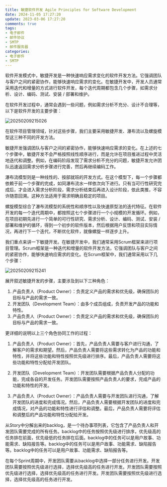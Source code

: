 ```yaml
---
title: 敏捷软件开发 Agile Principles for Software Development
date: 2024-11-05 17:27:20
update: 2023-03-06 17:27:20
comments: true
tags:
- 电子邮件
- 邮件协议
- SMTP
- 邮件服务器
categories:
- 电子邮件
- SMTP
---
```



软件开发模式中，敏捷开发是一种快速响应需求变化的软件开发方法。它强调团队与客户之间的紧密协作，能够快速响应需求的变化。在敏捷开发中，开发人员通常采用迭代和增量的方式进行软件开发，每个迭代周期都包含几个步骤，如需求分析、设计、编码、测试、安装 / 部署和维护。

在软件开发过程中，通常会遇到一些问题，例如需求分析不充分、设计不合理等，以下是软件开发的主要步骤：

![20250209215026](https://s2.loli.net/2025/02/09/VhzE3s6MRULSCnv.png)

在软件项目管理领域，针对这些步骤，我们主要采用敏捷开发、瀑布流以及螺旋模型这三种不同的开发方法。

敏捷开发强调团队与客户之间的紧密协作，能够快速响应需求的变化。在上述的七个步骤中，敏捷开发不会严格按照线性顺序进行，而是允许在项目推进过程中灵活地迭代和调整。例如，在编码阶段发现了需求分析不充分的问题，敏捷开发允许团队迅速返回需求分析步骤进行完善，然后再继续编码工作。

瀑布流模型则是一种线性的、按部就班的开发方式。在这个模型下，每一个步骤都依赖于前一个步骤的完成，如同瀑布流水一样依次向下进行。只有当可行性研究完成后，才会进入需求分析阶段，需求分析结束后再进入设计阶段，依此类推，不容许随意回溯。这种方法适用于需求明确且稳定的项目。

螺旋模型综合了瀑布流模型的系统性和顺序性以及快速原型法的迭代特征。在软件开发的每一个迭代周期中，都按照这七个步骤进行一个小规模的开发循环。例如，在项目初期先进行一个简单的可行性研究、需求分析、设计、编码、测试、安装 / 部署和维护的循环，得到一个初步的软件版本，然后根据用户反馈和项目实际情况，再进行下一个迭代，不断优化软件，就像螺旋一样逐步上升。



我们重点来讲一下敏捷开发。在敏捷开发中，我们通常采用Scrum框架来进行项目管理。Scrum框架是一种迭代和增量的软件开发方法，它强调团队与客户之间的紧密协作，能够快速响应需求的变化。在Scrum框架中，我们通常采用以下几个步骤：

![20250209215241](https://s2.loli.net/2025/02/09/MBYKEFuCOdiDy4l.png)

展开叙述敏捷开发的步骤，主要涉及到以下三种角色：

1. 产品负责人（Product Owner）：负责定义产品的需求和优先级，确保团队的目标与产品的需求一致。
2. 开发团队（Development Team）：由多个成员组成，负责开发产品的功能和特性。
3. 产品负责人（Product Owner）：负责定义产品的需求和优先级，确保团队的目标与产品的需求一致。

更详细的说明以上三个角色协同工作的过程：

1. 产品负责人（Product Owner）：首先，产品负责人需要与客户进行沟通，了解客户的需求和期望。然后，产品负责人需要将这些需求转化为产品的功能和特性，并将这些功能和特性按照优先级进行排序。最后，产品负责人需要将这些功能和特性分配给开发团队。

2. 开发团队（Development Team）：开发团队需要根据产品负责人分配的功能，完成各自的开发任务。开发团队需要按照产品负责人的要求，完成产品的功能和特性的开发。

3. 产品负责人（Product Owner）：产品负责人需要与开发团队进行沟通，了解开发团队的进度和完成情况。然后，产品负责人需要根据开发团队的进度和完成情况，对产品的功能和特性进行评估和调整。最后，产品负责人需要将评估和调整后的产品功能和特性分配给开发。

从Story中分解出来的backlog，是一个待办事项列表，它包含了产品负责人和开发团队需要完成的所有任务。backlog中的任务按照优先级进行排序，优先级高的任务排在前面，优先级低的任务排在后面。backlog中的任务可以是用户故事、功能需求、缺陷报告等。backlog中的任务可以是用户故事、功能需求、缺陷报告等。backlog中的任务可以是用户故事、功能需求、缺陷报告等。

在每个Sprint周期中，开发团队需要从backlog中选择一部分任务进行开发。开发团队需要按照优先级进行选择，选择优先级高的任务进行开发。开发团队需要按照优先级进行选择，选择优先级高的任务进行开发。开发团队需要按照优先级进行选择，选择优先级高的任务进行开发。
